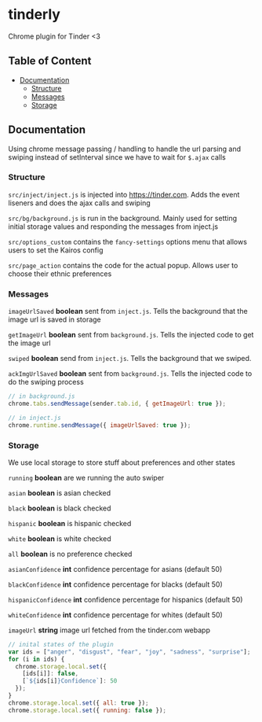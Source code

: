 # tinderly

Chrome plugin for Tinder &lt;3

## Table of Content

* [Documentation](#documentation)
  * [Structure](#structure)
  * [Messages](#messages)
  * [Storage](#storage)

## Documentation

Using chrome message passing / handling to handle the url parsing and swiping instead of setInterval since we have to wait for `$.ajax` calls

### Structure

`src/inject/inject.js` is injected into https://tinder.com. Adds the event liseners and does the ajax calls and swiping

`src/bg/background.js` is run in the background. Mainly used for setting initial storage values and responding the messages from inject.js

`src/options_custom` contains the `fancy-settings` options menu that allows users to set the Kairos config

`src/page_action` contains the code for the actual popup. Allows user to choose their ethnic preferences

### Messages

`imageUrlSaved` **boolean** sent from `inject.js`. Tells the background that the image url is saved in storage

`getImageUrl` **boolean** sent from `background.js`. Tells the injected code to get the image url

`swiped` **boolean** send from `inject.js`. Tells the background that we swiped.

`ackImgUrlSaved` **boolean** sent from `background.js`. Tells the injected code to do the swiping process

```javascript
// in background.js
chrome.tabs.sendMessage(sender.tab.id, { getImageUrl: true });

// in inject.js
chrome.runtime.sendMessage({ imageUrlSaved: true });
```

### Storage

We use local storage to store stuff about preferences and other states

`running` **boolean** are we running the auto swiper

`asian` **boolean** is asian checked

`black` **boolean** is black checked

`hispanic` **boolean** is hispanic checked

`white` **boolean** is white checked

`all` **boolean** is no preference checked

`asianConfidence` **int** confidence percentage for asians (default 50)

`blackConfidence` **int** confidence percentage for blacks (default 50)

`hispanicConfidence` **int** confidence percentage for hispanics (default 50)

`whiteConfidence` **int** confidence percentage for whites (default 50)

`imageUrl` **string** image url fetched from the tinder.com webapp

```javascript
// inital states of the plugin
var ids = ["anger", "disgust", "fear", "joy", "sadness", "surprise"];
for (i in ids) {
  chrome.storage.local.set({
    [ids[i]]: false,
    [`${ids[i]}Confidence`]: 50
  });
}
chrome.storage.local.set({ all: true });
chrome.storage.local.set({ running: false });
```
